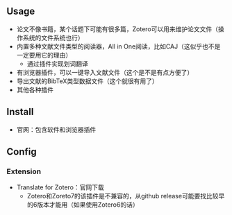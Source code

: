 ## Usage

+ 论文不像书籍，某个话题下可能有很多篇，Zotero可以用来维护论文文件（操作系统的文件系统也行）
+ 内置多种文献文件类型的阅读器，All in One阅读，比如CAJ（这似乎也不是一定要用它的理由）
    + 通过插件实现划词翻译
+ 有浏览器插件，可以一键导入文献文件（这个是不是有点方便了）
+ 导出文献的BibTeX类型数据文件（这个就很有用了）
+ 其他各种插件

## Install

+ 官网：包含软件和浏览器插件

## Config

### Extension

+ Translate for Zotero：官网下载
	+ Zotero和Zoreto7的该插件是不兼容的，从github release可能要找比较早的6版本才能用（如果使用Zotero6的话）
